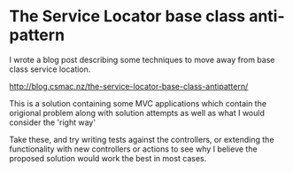 The Service Locator base class anti-pattern
===========================================

I wrote a blog post describing some techniques to move away from base class service location.

http://blog.csmac.nz/the-service-locator-base-class-antipattern/

This is a solution containing some MVC applications which contain the origional problem along
with solution attempts as well as what I would consider the 'right way'

Take these, and try writing tests against the controllers, or extending the functionality with
new controllers or actions to see why I believe the proposed solution would work the best in
most cases.
